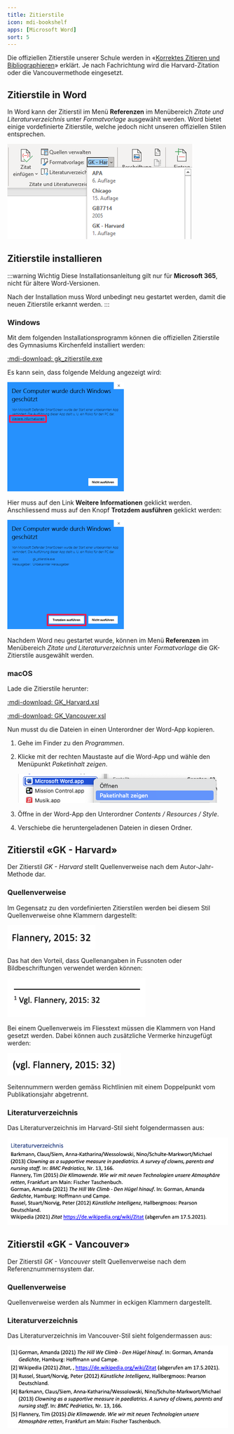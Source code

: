 ```yaml
---
title: Zitierstile
icon: mdi-bookshelf
apps: [Microsoft Word]
sort: 5
---
```




Die offiziellen Zitierstile unserer Schule werden in «[Korrektes Zitieren und Bibliographieren](/downloads/korrektes-zitieren.pdf)» erklärt. Je nach Fachrichtung wird die Harvard-Zitation oder die Vancouvermethode eingesetzt.

## Zitierstile in Word

In Word kann der Zitierstil im Menü __Referenzen__ im Menübereich _Zitate und Literaturverzeichnis_ unter _Formatvorlage_ ausgewählt werden. Word bietet einige vordefinierte Zitierstile, welche jedoch nicht unseren offiziellen Stilen entsprechen.

![](./zitierstil-waehlen.png)

## Zitierstile installieren

:::warning Wichtig
Diese Installationsanleitung gilt nur für **Microsoft 365**, nicht für ältere Word-Versionen.

Nach der Installation muss Word unbedingt neu gestartet werden, damit die neuen Zitierstile erkannt werden.
:::

### Windows

Mit dem folgenden Installationsprogramm können die offiziellen Zitierstile des Gymnasiums Kirchenfeld installiert werden:

[:mdi-download: gk_zitierstile.exe](/downloads/gk_zitierstile.exe)

Es kann sein, dass folgende Meldung angezeigt wird:

![](./install-windows-1.png)

Hier muss auf den Link __Weitere Informationen__ geklickt werden. Anschliessend muss auf den Knopf __Trotzdem ausführen__ geklickt werden:

![](./install-windows-2.png)

Nachdem Word neu gestartet wurde, können im Menü __Referenzen__ im Menübereich _Zitate und Literaturverzeichnis_ unter _Formatvorlage_ die GK-Zitierstile ausgewählt werden.

### macOS

Lade die Zitierstile herunter:

[:mdi-download: GK_Harvard.xsl](/downloads/GK_Harvard.xsl)

[:mdi-download: GK_Vancouver.xsl](/downloads/GK_Vancouver.xsl)

Nun musst du die Dateien in einen Unterordner der Word-App kopieren.

1. Gehe im Finder zu den _Programmen_.
2. Klicke mit der rechten Maustaste auf die Word-App und wähle den Menüpunkt _Paketinhalt zeigen_.

    ![](./install-macos.png)

3. Öffne in der Word-App den Unterordner _Contents / Resources / Style_.
4. Verschiebe die heruntergeladenen Dateien in diesen Ordner.

## Zitierstil «GK - Harvard»

Der Zitierstil _GK - Harvard_ stellt Quellenverweise nach dem Autor-Jahr-Methode dar.

### Quellenverweise

Im Gegensatz zu den vordefinierten Zitierstilen werden bei diesem Stil Quellenverweise ohne Klammern dargestellt:

![](./harvard-book-1-cite.png)

Das hat den Vorteil, dass Quellenangaben in Fussnoten oder Bildbeschriftungen verwendet werden können:

![](./harvard-cite-footnote.png)

Bei einem Quellenverweis im Fliesstext müssen die Klammern von Hand gesetzt werden. Dabei können auch zusätzliche Vermerke hinzugefügt werden:

![](./harvard-cite-vgl.png)

Seitennummern werden gemäss Richtlinien mit einem Doppelpunkt vom Publikationsjahr abgetrennt.

### Literaturverzeichnis

Das Literaturverzeichnis im Harvard-Stil sieht folgendermassen aus:

![](./harvard-bib.png)


## Zitierstil «GK - Vancouver»

Der Zitierstil _GK - Vancouver_ stellt Quellenverweise nach dem Referenznummernsystem dar.

### Quellenverweise

Quellenverweise werden als Nummer in eckigen Klammern dargestellt.

### Literaturverzeichnis

Das Literaturverzeichnis im Vancouver-Stil sieht folgendermassen aus:

![](./vancouver-bib.png)
